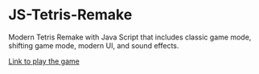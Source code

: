 # JS-Tetris-Remake

Modern Tetris Remake with Java Script that includes classic game mode, shifting game mode, modern UI, and sound effects.

[Link to play the game](https://js-tetris-remake.vercel.app/)
